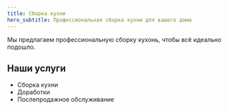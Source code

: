 ```yaml
---
title: Сборка кухни
hero_subtitle: Профессиональная сборка кухни для вашего дома
---
```


Мы предлагаем профессиональную сборку кухонь, чтобы всё идеально подошло.

## Наши услуги

- Сборка кухни
- Доработки
- Послепродажное обслуживание
